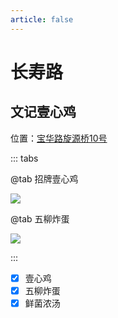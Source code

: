 ```yaml
---
article: false
---
```


# 长寿路

## 文记壹心鸡

<i class="fa-solid fa-location-dot"></i> 位置：<a href="https://ditu.amap.com/place/B00140UXW3" target="_blank">宝华路旋源桥10号</a>

::: tabs

@tab 招牌壹心鸡

![](https://img.sherry4869.com/blog/life/food/china/guangdong/guangzhou/lw/csl/wjyxj/1.jpg)

@tab 五柳炸蛋

![](https://img.sherry4869.com/blog/life/food/china/guangdong/guangzhou/lw/csl/wjyxj/2.jpg)

:::

- [x] 壹心鸡
- [x] 五柳炸蛋
- [x] 鲜菌浓汤